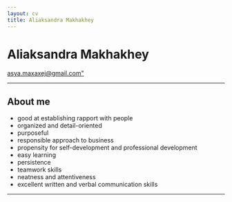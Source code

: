 ```yaml
---
layout: cv
title: Aliaksandra Makhakhey
---
```

# Aliaksandra Makhakhey
<div id="contacts">
<a href>asya.maxaxej@gmail.com"</a>
</div>

---
## About me
* good at establishing rapport with people
* organized and detail-oriented
* purposeful
* responsible approach to business
* propensity for self-development and professional development
* easy learning
* persistence
* teamwork skills
* neatness and attentiveness
* excellent written and verbal communication skills
---